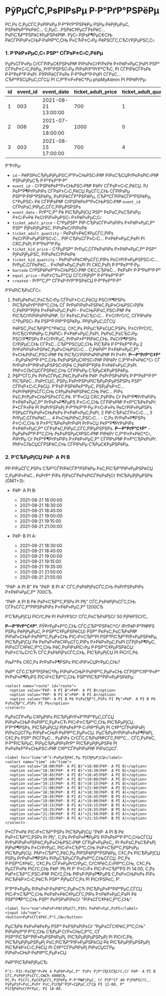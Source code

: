 # РўРµСЃС‚РѕРІРѕРµ Р·Р°РґР°РЅРёРµ #

Р­С‚Рѕ С‚РµСЃС‚РѕРІРѕРµ Р·Р°РґР°РЅРёРµ РЅРµ РёРјРµРµС‚ РЅРёРєР°РєРёС… С‚РµС…РЅРёС‡РµСЃРєРёС… РѕРіСЂР°РЅРёС‡РµРЅРёР№. 
РўС‹ РјРѕР¶РµС€СЊ РёСЃРїРѕР»СЊР·РѕРІР°С‚СЊ Р»СЋР±С‹Рµ РёРЅСЃС‚СЂСѓРјРµРЅС‚С‹. 

### 1. Р‘РёР»РµС‚С‹ РЅР° СЃРѕР±С‹С‚РёРµ ###

РџРѕСЃР»Рµ СѓСЃРїРµС€РЅРѕР№ РїРѕРєСѓРїРєРё Р±РёР»РµС‚РѕРІ РЅР° СЃРѕР±С‹С‚РёРµ, РґР°РЅРЅС‹Рµ РїРѕРїР°РґР°СЋС‚ РІ СЃРїРёСЃРѕРє Р·Р°РєР°Р·РѕРІ.
РЎРїРёСЃРѕРє Р·Р°РєР°Р·РѕРІ СЃРѕС…СЂР°РЅСЏРµС‚СЃСЏ РІ С‚Р°Р±Р»РёС†Рµ phpMyAdmin РІ РІРёРґРµ:


id  | event_id  | event_date          | ticket_adult_price  | ticket_adult_quantity  | ticket_kid_price  | ticket_kid_quantity  | barcode   | user_id  | equal_price  | created
--- | --------- | ------------------- | ------------------- | ---------------------- | ----------------- | -------------------- | --------  | -------- | ------------ | -------------------
1   | 003       | 2021-08-21 13:00:00 | 700                 | 1                      | 450               | 0                    | 11111111  | 00451    | 700          | 2021-01-11 13:22:09
2   | 006       | 2021-07-29 18:00:00 | 1000                | 0                      | 800               | 2                    | 22222222  | 00364    | 1600         | 2021-01-12 16:62:08
3   | 003       | 2021-08-15 17:00:00 | 700                 | 4                      | 450               | 3                    | 33333333  | 00015    | 4150         | 2021-01-13 10:08:45


Р“РґРµ:

* `id` - РёРЅРєСЂРµРјРµРЅС‚Р°Р»СЊРЅС‹Р№ РїРѕСЂСЏРґРєРѕРІС‹Р№ РЅРѕРјРµСЂ Р·Р°РєР°Р·Р°
* `event_id` - СѓРЅРёРєР°Р»СЊРЅС‹Р№ РёРґ СЃРѕР±С‹С‚РёСЏ. РЈ РєР°Р¶РґРѕРіРѕ СЃРѕР±С‹С‚РёСЏ РµСЃС‚СЊ СЃРІРѕРµ РЅР°Р·РІР°РЅРёРµ, РѕРїРёСЃР°РЅРёРµ, СЂР°СЃРїРёСЃР°РЅРёРµ, С†РµРЅС‹ Рё СЃРІРѕР№ СѓРЅРёРєР°Р»СЊРЅС‹Р№ `event_id` СЃРѕРѕС‚РІРµС‚СЃС‚РІРµРЅРЅРѕ
* `event_date` - РґР°С‚Р° Рё РІСЂРµРјСЏ РЅР° РєРѕС‚РѕСЂРѕРµ Р±С‹Р»Рё РєСѓРїР»РµРЅС‹ Р±РёР»РµС‚С‹
* `ticket_adult_price` - С†РµРЅР° РІР·СЂРѕСЃР»РѕРіРѕ Р±РёР»РµС‚Р° РЅР° РјРѕРјРµРЅС‚ РїРѕРєСѓРїРєРё
* `ticket_adult_quantity` - РєРѕР»РёС‡РµСЃС‚РІРѕ РєСѓРїР»РµРЅРЅС‹С… РІР·СЂРѕСЃР»С‹С… Р±РёР»РµС‚РѕРІ РІ СЌС‚РѕРј Р·Р°РєР°Р·Рµ
* `ticket_kid_price` - С†РµРЅР° РґРµС‚СЃРєРѕРіРѕ Р±РёР»РµС‚Р° РЅР° РјРѕРјРµРЅС‚ РїРѕРєСѓРїРєРё
* `ticket_kid_quantity` - РєРѕР»РёС‡РµСЃС‚РІРѕ РєСѓРїР»РµРЅРЅС‹С… РґРµС‚СЃРєРёС… Р±РёР»РµС‚РѕРІ РІ СЌС‚РѕРј Р·Р°РєР°Р·Рµ
* `barcode` СѓРЅРёРєР°Р»СЊРЅС‹Р№ С€С‚СЂРёС… РєРѕРґ Р·Р°РєР°Р·Р°
* `equal_price` - РѕР±С‰Р°СЏ СЃСѓРјРјР° Р·Р°РєР°Р·Р°
* `created` - РґР°С‚Р° СЃРѕР·РґР°РЅРёСЏ Р·Р°РєР°Р·Р°

Р’РѕРїСЂРѕСЃС‹:

1.   РќРµРєРѕС‚РѕСЂС‹Рµ СЃРѕР±С‹С‚РёСЏ РЅСѓР¶РЅРѕ РїСЂРѕРґР°РІР°С‚СЊ СЃ РґРѕРїРѕР»РЅРёС‚РµР»СЊРЅС‹РјРё С‚РёРїР°РјРё Р±РёР»РµС‚РѕРІ - Р»СЊРіРѕС‚РЅС‹Р№ Рё РіСЂСѓРїРїРѕРІРѕР№, Сѓ РєРѕС‚РѕСЂС‹С… Р±СѓРґСѓС‚ СЃРІРѕРё С†РµРЅС‹ Рё РЅР°Р·РІР°РЅРёРµ. 
	 РРјРµРµС‚СЃСЏ РёРЅС„РѕСЂРјР°С†РёСЏ, С‡С‚Рѕ РІРµСЂРѕСЏС‚РЅРѕ, Р±СѓРґСѓС‚ РґСЂСѓРіРёРµ С‚РёРїС‹ Р±РёР»РµС‚РѕРІ, РєРѕС‚РѕСЂС‹Рµ РЅСѓР¶РЅРѕ Р±СѓРґРµС‚ РґРѕР±Р°РІРёС‚СЊ. 
	 РќСѓР¶РЅРѕ СѓРјРµС‚СЊ СЃРѕС…СЂР°РЅСЏС‚СЊ РїСЂРё Р·Р°РєР°Р·Рµ 2 РґРѕРїРѕР»РЅРёС‚РµР»СЊРЅС‹С… С‚РёРїР° Р±РёР»РµС‚Р°, Р»СЊРіРѕС‚РЅС‹Р№ Рё РіСЂСѓРїРїРѕРІРѕР№ РІ Р±Рґ. 
	 **Р—Р°РґР°С‡Р°** - РџРѕРєР°Р·Р°С‚СЊ РєРѕРЅРµС‡РЅС‹Р№ РІРёРґ С‚Р°Р±Р»РёС†С‹ СЃ РґРѕР±Р°РІР»РµРЅРЅС‹РјРё С‚РёРїР°РјРё Р±РёР»РµС‚РѕРІ. РћР±СЉСЏСЃРЅРёС‚СЊ СЃРІРѕРµ СЂРµС€РµРЅРёРµ.
2.   Р§Р°СЃС‚Рѕ РїРѕСЃРµС‚РёС‚РµР»Рё РёР· РѕРґРЅРѕРіРѕ Р·Р°РєР°Р·Р° РїСЂРёС…РѕРґСЏС‚ РЅРµ РѕРґРЅРѕРІСЂРµРјРµРЅРЅРѕ РЅР° СЃРѕР±С‹С‚РёСЏ. 
     Р’РѕР·РЅРёРєР°РµС‚ РЅРµРѕР±С…РѕРґРёРјРѕСЃС‚СЊ С‡РµРєРёРЅРёС‚СЊ РёС… РїРѕ РѕС‚РґРµР»СЊРЅРѕСЃС‚Рё. 
	 Р”Р»СЏ СЌС‚РѕРіРѕ Сѓ РєР°Р¶РґРѕРіРѕ Р±РёР»РµС‚Р° РґРѕР»Р¶РµРЅ Р±С‹С‚СЊ СЃРІРѕР№ Р±Р°СЂРєРѕРґ. 
	 Р•СЃР»Рё РІ РѕРґРЅРѕРј Р·Р°РєР°Р·Рµ Р±С‹Р»Рѕ РєСѓРїР»РµРЅРѕ РЅРµСЃРєРѕР»СЊРєРѕ Р±РёР»РµС‚РѕРІ, 2 РІР·СЂРѕСЃР»С‹С…, 3 РґРµС‚СЃРєРёС…, 4 Р»СЊРіРѕС‚РЅС‹С… - С‚Рѕ РґРѕР»Р¶РЅРѕ Р±С‹С‚СЊ 9 Р±Р°СЂРєРѕРґРѕРІ РґР»СЏ РєР°Р¶РґРѕРіРѕ Р±РёР»РµС‚Р° СЃРѕРѕС‚РІРµС‚СЃС‚РІРµРЅРЅРѕ. 
	 **Р—Р°РґР°С‡Р°** - РџРѕРєР°Р·Р°С‚СЊ РєРѕРЅРµС‡РЅС‹Р№ РІРёРґ С‚Р°Р±Р»РёС†С‹, РіРґРµ Сѓ РєР°Р¶РґРѕРіРѕ Р±РёР»РµС‚Р° СЃРІРѕР№ Р±Р°СЂРєРѕРґ. РћР±СЉСЏСЃРЅРёС‚СЊ СЃРІРѕРµ СЂРµС€РµРЅРёРµ.
	 
### 2. Р’СЂРµРјСЏ РёР· A РІ B ###
РР·РІРµСЃС‚РЅРѕ СЂР°СЃРїРёСЃР°РЅРёРµ РѕС‚РїСЂР°РІР»РµРЅРёСЏ С‚РµРїР»РѕС…РѕРґР° РїРѕ РјРѕСЃРєРѕРІСЃРєРѕРјСѓ РІСЂРµРјРµРЅРё (GMT+3):

* РёР· A РІ B:
    * 2021-08-21 18:00:00
    * 2021-08-21 18:30:00
    * 2021-08-21 18:45:00
    * 2021-08-21 19:00:00
    * 2021-08-21 19:15:00
    * 2021-08-21 21:00:00

* РёР· B РІ A:
    * 2021-08-21 18:30:00
    * 2021-08-21 18:45:00
    * 2021-08-21 19:00:00
    * 2021-08-21 19:15:00
    * 2021-08-21 19:35:00
    * 2021-08-21 21:50:00
    * 2021-08-21 21:55:00

"РёР· A РІ B" Рё "РёР· B РІ A" СЃС‚РѕРёРјРѕСЃС‚СЊ РѕРґРЅРѕРіРѕ Р±РёР»РµС‚Р° 700СЂ.

"РёР· A РІ B Рё РѕР±СЂР°С‚РЅРѕ РІ Рђ" СЃС‚РѕРёРјРѕСЃС‚СЊ СЃРѕСЃС‚Р°РІРЅРѕРіРѕ Р±РёР»РµС‚Р° 1200СЂ

Р’СЂРµРјСЏ РїСѓС‚Рё РІ РѕРґРЅСѓ СЃС‚РѕСЂРѕРЅСѓ 50 РјРёРЅСѓС‚.

**Р—Р°РґР°С‡Р°.**
РЎРґРµР»Р°С‚СЊ СЃС‚СЂР°РЅРёС†Сѓ (РґРёР·Р°Р№РЅ РЅРµ РёРјРµРµС‚ Р·РЅР°С‡РµРЅРёСЏ) РЅР° РєРѕС‚РѕСЂРѕР№ РїРѕР»СЊР·РѕРІР°С‚РµР»СЊ РІС‹Р±СЂР°РІ РЅР°РїСЂР°РІР»РµРЅРёРµ, РІСЂРµРјСЏ Рё РєРѕР»РёС‡РµСЃС‚РІРѕ Р±РёР»РµС‚РѕРІ СЃРјРѕР¶РµС‚ РїРѕСЃС‡РёС‚Р°С‚СЊ РёС‚РѕРіРѕРІС‹Рµ Р·РЅР°С‡РµРЅРёСЏ: РѕР±С‰СѓСЋ СЃС‚РѕРёРјРѕСЃС‚СЊ, РІСЂРµРјСЏ РІ РїСѓС‚Рё.

РљР°Рє СЌС‚Рѕ РґРѕР»Р¶РЅРѕ РІС‹РіР»СЏРґРµС‚СЊ?

РќР° СЃС‚СЂР°РЅРёС†Рµ РїРѕР»СЊР·РѕРІР°С‚РµР»СЊ СЃРЅР°С‡Р°Р»Р° РґРѕР»Р¶РµРЅ РІС‹Р±СЂР°С‚СЊ РЅР°РїСЂР°РІР»РµРЅРёРµ:

	<select name="route" id="route">
	  <option value="РёР· A РІ B">РёР· A РІ B</option>
	  <option value="РёР· B РІ A">РёР· B РІ A</option>
	  <option value="РёР· A РІ B Рё РѕР±СЂР°С‚РЅРѕ РІ Рђ">РёР· A РІ B Рё РѕР±СЂР°С‚РЅРѕ РІ Рђ</option>
	</select>

РџРѕСЃР»Рµ С‡РµРіРѕ РїСЂРµРґР»Р°РіР°РµС‚СЃСЏ РїРѕР»СЊР·РѕРІР°С‚РµР»СЋ РІС‹Р±СЂР°С‚СЊ РІСЂРµРјСЏ. 
Р’Р°Р¶РЅРѕ, РІСЂРµРјСЏ РїРѕРєР°Р·С‹РІР°РµРј РІ С‡Р°СЃРѕРІРѕРј РїРѕСЏСЃРµ РїРѕР»СЊР·РѕРІР°С‚РµР»СЏ. 
РџСЂРµРґРїРѕР»РѕР¶РёРј, С‡С‚Рѕ РЅР° РІСЃРµС… РµРіРѕ СѓСЃС‚СЂРѕР№СЃС‚РІР°С… СЃС‚РѕРёС‚ Р·Р°РїСЂРµС‚ РїРµСЂРµРІРѕРґР° РІСЂРµРјРµРЅРё РІ Р»РѕРєР°Р»СЊРЅС‹Р№ С‡Р°СЃРѕРІРѕР№ РїРѕСЏСЃ.

	<label for="time">Р’С‹Р±РµСЂРёС‚Рµ РІСЂРµРјСЏ</label>
	<select name="time" id="time">
	  <option value="18:00(РёР· A РІ B)">18:00(РёР· A РІ B)</option>
	  <option value="18:30(РёР· A РІ B)">18:30(РёР· A РІ B)</option>
	  <option value="18:45(РёР· A РІ B)">18:45(РёР· A РІ B)</option>
	  <option value="19:00(РёР· A РІ B)">19:00(РёР· A РІ B)</option>
	  <option value="19:15(РёР· A РІ B)">19:15(РёР· A РІ B)</option>
	  <option value="21:00(РёР· A РІ B)">21:00(РёР· A РІ B)</option>
	  <option value="18:30(РёР· B РІ A)">18:30(РёР· B РІ A)</option>
	  <option value="18:45(РёР· B РІ A)">18:45(РёР· B РІ A)</option>
	  <option value="19:00(РёР· B РІ A)">19:00(РёР· B РІ A)</option>
	  <option value="19:15(РёР· B РІ A)">19:15(РёР· B РІ A)</option>
	  <option value="19:35(РёР· B РІ A)">19:35(РёР· B РІ A)</option>
	  <option value="21:50(РёР· B РІ A)">21:50(РёР· B РІ A)</option>
	  <option value="21:55(РёР· B РІ A)">21:55(РёР· B РІ A)</option>
	</select>

Р•СЃР»Рё РІС‹Р±СЂР°РЅРѕ РІСЂРµРјСЏ "РёР· A РІ B Рё РѕР±СЂР°С‚РЅРѕ РІ Рђ", С‚Рѕ РґРѕР»Р¶РµРЅ РїРѕРєР°Р·Р°С‚СЊСЃСЏ
РґРѕРїРѕР»РЅРёС‚РµР»СЊРЅС‹Р№ СЃРµР»РµРєС‚, РІ РєРѕС‚РѕСЂРѕРј РјРѕР¶РЅРѕ Р±СѓРґРµС‚ РІС‹Р±СЂР°С‚СЊ РѕР±СЂР°С‚РЅРѕРµ РІСЂРµРјСЏ.
РћР±СЂР°С‚РёС‚Рµ РІРЅРёРјР°РЅРёРµ, С‡С‚Рѕ РІСЂРµРјСЏ РЅРµ РґРѕР»Р¶РЅРѕ РїРµСЂРµСЃРµРєР°С‚СЊСЃСЏ. Р­С‚Рѕ Р·РЅР°С‡РёС‚,
С‡С‚Рѕ СЃР»РµРґСѓРµС‚ СѓС‡РёС‚С‹РІР°С‚СЊ, С‡С‚Рѕ РµСЃР»Рё РїСѓС‚СЊ РёР· Рђ РІ Р’ Р±С‹Р» РІС‹Р±СЂР°РЅ РІ 14:00, С‚Рѕ
РѕР±СЂР°С‚РЅС‹Р№ РїСѓС‚СЊ РІРѕР·РјРѕР¶РµРЅ С‚РѕР»СЊРєРѕ РїРѕ РїСЂРёР±С‹С‚РёСЋ РЅР° РјРµСЃС‚Рѕ РІ РїСѓРЅРєС‚ Р’. 

Р”Р°Р»РµРµ РїРѕР»Р·РѕРІР°С‚РµР»СЋ РїСЂРµР»Р°РіР°РµС‚СЃСЏ РІС‹Р±СЂР°С‚СЊ РєРѕР»РёС‡РµСЃС‚РІРѕ Р±РёР»РµС‚РѕРІ Рё РЅР°Р¶Р°С‚СЊ РЅР° РєРЅРѕРїРєСѓ "РїРѕСЃС‡РёС‚Р°С‚СЊ".

	<label for="num">РљРѕР»РёС‡РµСЃС‚РІРѕ Р±РёР»РµС‚РѕРІ</label>
	<input id="num">
	<button>РџРѕСЃС‡РёС‚Р°С‚СЊ</button>

РџСЂРё РєР»РёРєРµ РЅР° РєРЅРѕРїРєСѓ "РџРѕСЃС‡РёС‚Р°С‚СЊ" РїРѕРєР°Р·Р°С‚СЊ СЂРµР·СѓР»СЊС‚Р°С‚ СЃ РЅР°РїСЂР°РІР»РµРЅРёРµРј, РІСЂРµРјРµРЅРµРј РІ РїСѓС‚Рё, РІСЂРµРјРµРЅРµРј РѕС‚РїСЂР°РІР»РµРЅРёСЏ Рё РІСЂРµРјРµРЅРµРј РїСЂРёР±С‹С‚РёСЏ РІ С‡Р°СЃРѕРІРѕРј РїРѕСЏСЃРµ РїРѕР»СЊР·РѕРІР°С‚РµР»СЏ. 

РќР°РїСЂРёРјРµСЂ:

	Р’С‹ РІС‹Р±СЂР°Р»Рё 4 Р±РёР»РµС‚Р° РїРѕ РјР°СЂС€СЂСѓС‚Сѓ РёР· A РІ B СЃС‚РѕРёРјРѕСЃС‚СЊСЋ 4000СЂ.
	Р­С‚Рѕ РїСѓС‚РµС€РµСЃС‚РІРёРµ Р·Р°Р№РјРµС‚ Сѓ РІР°СЃ 40 РјРёРЅСѓС‚. 
	РўРµРїР»РѕС…РѕРґ РѕС‚РїСЂР°РІР»СЏРµС‚СЃСЏ РІ 12-00, Р° РїСЂРёР±СѓРґРµС‚ РІ 18-00.